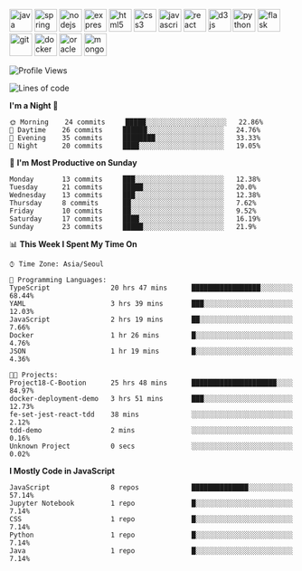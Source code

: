 <p align="left">
    <img src="https://devicons.github.io/devicon/devicon.git/icons/java/java-original-wordmark.svg" alt="java" width="40" height="40"/>
    <img src="https://www.vectorlogo.zone/logos/springio/springio-icon.svg" alt="spring" width="40" height="40"/>
    <img src="https://devicons.github.io/devicon/devicon.git/icons/nodejs/nodejs-original-wordmark.svg" alt="nodejs" width="40" height="40"/>
    <img src="https://devicons.github.io/devicon/devicon.git/icons/express/express-original-wordmark.svg" alt="express" width="40" height="40"/>
    <img src="https://devicons.github.io/devicon/devicon.git/icons/html5/html5-original-wordmark.svg" alt="html5" width="40" height="40"/>
    <img src="https://devicons.github.io/devicon/devicon.git/icons/css3/css3-original-wordmark.svg" alt="css3" width="40" height="40"/>
    <img src="https://devicons.github.io/devicon/devicon.git/icons/javascript/javascript-original.svg" alt="javascript" width="40" height="40"/>
    <img src="https://devicons.github.io/devicon/devicon.git/icons/react/react-original-wordmark.svg" alt="react" width="40" height="40"/>
    <img src="https://devicons.github.io/devicon/devicon.git/icons/d3js/d3js-original.svg" alt="d3js" width="40" height="40"/>
    <img src="https://devicons.github.io/devicon/devicon.git/icons/python/python-original.svg" alt="python" width="40" height="40"/>
    <img src="https://www.vectorlogo.zone/logos/pocoo_flask/pocoo_flask-icon.svg" alt="flask" width="40" height="40"/>
    <img src="https://www.vectorlogo.zone/logos/git-scm/git-scm-icon.svg" alt="git" width="40" height="40"/>
    <img src="https://devicons.github.io/devicon/devicon.git/icons/docker/docker-original-wordmark.svg" alt="docker" width="40" height="40"/>
    <img src="https://devicons.github.io/devicon/devicon.git/icons/oracle/oracle-original.svg" alt="oracle" width="40" height="40"/>
    <img src="https://devicons.github.io/devicon/devicon.git/icons/mongodb/mongodb-original-wordmark.svg" alt="mongodb" width="40" height="40"/>
</p>

<!--START_SECTION:waka-->
![Profile Views](http://img.shields.io/badge/Profile%20Views-3-blue)

![Lines of code](https://img.shields.io/badge/From%20Hello%20World%20I%27ve%20Written-669199%20lines%20of%20code-blue)

**I'm a Night 🦉** 

```text
🌞 Morning    24 commits     █████░░░░░░░░░░░░░░░░░░░░   22.86% 
🌆 Daytime    26 commits     ██████░░░░░░░░░░░░░░░░░░░   24.76% 
🌃 Evening    35 commits     ████████░░░░░░░░░░░░░░░░░   33.33% 
🌙 Night      20 commits     ████░░░░░░░░░░░░░░░░░░░░░   19.05%

```
📅 **I'm Most Productive on Sunday** 

```text
Monday       13 commits     ███░░░░░░░░░░░░░░░░░░░░░░   12.38% 
Tuesday      21 commits     █████░░░░░░░░░░░░░░░░░░░░   20.0% 
Wednesday    13 commits     ███░░░░░░░░░░░░░░░░░░░░░░   12.38% 
Thursday     8 commits      ██░░░░░░░░░░░░░░░░░░░░░░░   7.62% 
Friday       10 commits     ██░░░░░░░░░░░░░░░░░░░░░░░   9.52% 
Saturday     17 commits     ████░░░░░░░░░░░░░░░░░░░░░   16.19% 
Sunday       23 commits     █████░░░░░░░░░░░░░░░░░░░░   21.9%

```


📊 **This Week I Spent My Time On** 

```text
⌚︎ Time Zone: Asia/Seoul

💬 Programming Languages: 
TypeScript               20 hrs 47 mins      █████████████████░░░░░░░░   68.44% 
YAML                     3 hrs 39 mins       ███░░░░░░░░░░░░░░░░░░░░░░   12.03% 
JavaScript               2 hrs 19 mins       ██░░░░░░░░░░░░░░░░░░░░░░░   7.66% 
Docker                   1 hr 26 mins        █░░░░░░░░░░░░░░░░░░░░░░░░   4.76% 
JSON                     1 hr 19 mins        █░░░░░░░░░░░░░░░░░░░░░░░░   4.36%

🐱‍💻 Projects: 
Project18-C-Bootion      25 hrs 48 mins      █████████████████████░░░░   84.97% 
docker-deployment-demo   3 hrs 51 mins       ███░░░░░░░░░░░░░░░░░░░░░░   12.73% 
fe-set-jest-react-tdd    38 mins             ░░░░░░░░░░░░░░░░░░░░░░░░░   2.12% 
tdd-demo                 2 mins              ░░░░░░░░░░░░░░░░░░░░░░░░░   0.16% 
Unknown Project          0 secs              ░░░░░░░░░░░░░░░░░░░░░░░░░   0.02%

```

**I Mostly Code in JavaScript** 

```text
JavaScript               8 repos             ██████████████░░░░░░░░░░░   57.14% 
Jupyter Notebook         1 repo              █░░░░░░░░░░░░░░░░░░░░░░░░   7.14% 
CSS                      1 repo              █░░░░░░░░░░░░░░░░░░░░░░░░   7.14% 
Python                   1 repo              █░░░░░░░░░░░░░░░░░░░░░░░░   7.14% 
Java                     1 repo              █░░░░░░░░░░░░░░░░░░░░░░░░   7.14%

```



<!--END_SECTION:waka-->
